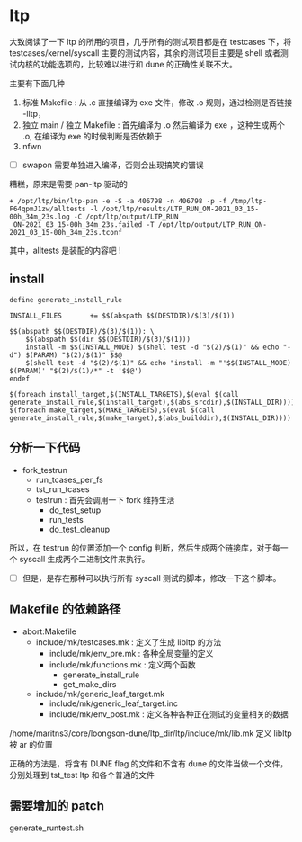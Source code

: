 # ltp

大致阅读了一下 ltp 的所用的项目，几乎所有的测试项目都是在 testcases 下，将 testcases/kernel/syscall 主要的测试内容，其余的测试项目主要是 shell 或者测试内核的功能选项的，比较难以进行和 dune 的正确性关联不大。

主要有下面几种
1. 标准 Makefile : 从 .c 直接编译为 exe 文件，修改 .o 规则，通过检测是否链接 -lltp，
2. 独立 main / 独立 Makefile : 首先编译为 .o 然后编译为 exe ，这种生成两个 .o, 在编译为 exe 的时候判断是否依赖于
3. nfwn


- [ ] swapon 需要单独进入编译，否则会出现搞笑的错误


糟糕，原来是需要 pan-ltp 驱动的
```
+ /opt/ltp/bin/ltp-pan -e -S -a 406798 -n 406798 -p -f /tmp/ltp-F64qpmJ1zw/alltests -l /opt/ltp/results/LTP_RUN_ON-2021_03_15-00h_34m_23s.log -C /opt/ltp/output/LTP_RUN
_ON-2021_03_15-00h_34m_23s.failed -T /opt/ltp/output/LTP_RUN_ON-2021_03_15-00h_34m_23s.tconf
```
其中，alltests 是装配的内容吧 !

## install
```
define generate_install_rule

INSTALL_FILES		+= $$(abspath $$(DESTDIR)/$(3)/$(1))

$$(abspath $$(DESTDIR)/$(3)/$(1)): \
    $$(abspath $$(dir $$(DESTDIR)/$(3)/$(1)))
	install -m $$(INSTALL_MODE) $(shell test -d "$(2)/$(1)" && echo "-d") $(PARAM) "$(2)/$(1)" $$@
	$(shell test -d "$(2)/$(1)" && echo "install -m "'$$(INSTALL_MODE) $(PARAM)' "$(2)/$(1)/*" -t '$$@')
endef

$(foreach install_target,$(INSTALL_TARGETS),$(eval $(call generate_install_rule,$(install_target),$(abs_srcdir),$(INSTALL_DIR))))
$(foreach make_target,$(MAKE_TARGETS),$(eval $(call generate_install_rule,$(make_target),$(abs_builddir),$(INSTALL_DIR))))
```

## 分析一下代码
- fork_testrun
  * run_tcases_per_fs
  * tst_run_tcases
  - testrun : 首先会调用一下 fork 维持生活
    - do_test_setup
    - run_tests
    - do_test_cleanup

所以，在 testrun 的位置添加一个 config 判断，然后生成两个链接库，对于每一个 syscall 生成两个二进制文件来执行。

- [ ] 但是，是存在那种可以执行所有 syscall 测试的脚本，修改一下这个脚本。

## Makefile 的依赖路径

- abort:Makefile
  - include/mk/testcases.mk : 定义了生成 libltp 的方法
    - include/mk/env_pre.mk : 各种全局变量的定义
    - include/mk/functions.mk : 定义两个函数
      - generate_install_rule
      - get_make_dirs
  - include/mk/generic_leaf_target.mk
     - include/mk/generic_leaf_target.inc
     - include/mk/env_post.mk : 定义各种各种正在测试的变量相关的数据

/home/maritns3/core/loongson-dune/ltp_dir/ltp/include/mk/lib.mk 定义 libltp 被 ar 的位置

正确的方法是，将含有 DUNE flag 的文件和不含有 dune 的文件当做一个文件，分别处理到 tst_test ltp 和各个普通的文件

## 需要增加的 patch
generate_runtest.sh
